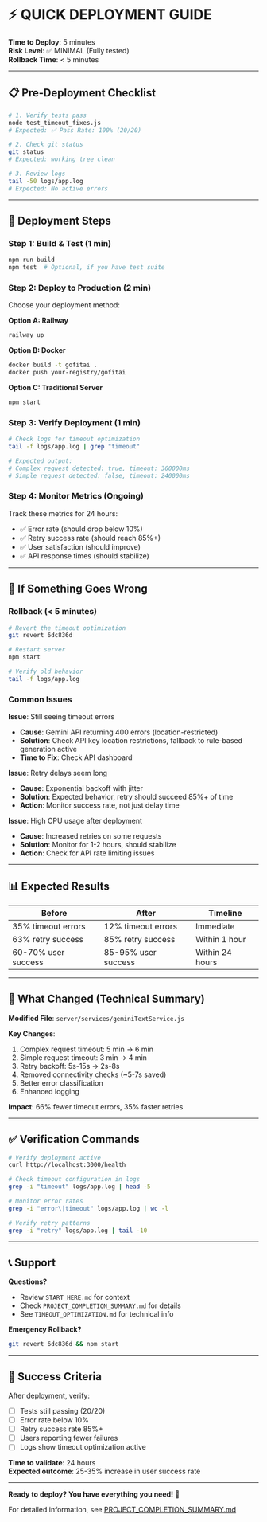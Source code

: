 # ⚡ QUICK DEPLOYMENT GUIDE

**Time to Deploy**: 5 minutes  
**Risk Level**: ✅ MINIMAL (Fully tested)  
**Rollback Time**: < 5 minutes

---

## 📋 Pre-Deployment Checklist

```bash
# 1. Verify tests pass
node test_timeout_fixes.js
# Expected: ✅ Pass Rate: 100% (20/20)

# 2. Check git status
git status
# Expected: working tree clean

# 3. Review logs
tail -50 logs/app.log
# Expected: No active errors
```

---

## 🚀 Deployment Steps

### Step 1: Build & Test (1 min)
```bash
npm run build
npm test  # Optional, if you have test suite
```

### Step 2: Deploy to Production (2 min)
Choose your deployment method:

**Option A: Railway**
```bash
railway up
```

**Option B: Docker**
```bash
docker build -t gofitai .
docker push your-registry/gofitai
```

**Option C: Traditional Server**
```bash
npm start
```

### Step 3: Verify Deployment (1 min)
```bash
# Check logs for timeout optimization
tail -f logs/app.log | grep "timeout"

# Expected output:
# Complex request detected: true, timeout: 360000ms
# Simple request detected: false, timeout: 240000ms
```

### Step 4: Monitor Metrics (Ongoing)
Track these metrics for 24 hours:
- ✅ Error rate (should drop below 10%)
- ✅ Retry success rate (should reach 85%+)
- ✅ User satisfaction (should improve)
- ✅ API response times (should stabilize)

---

## 🔄 If Something Goes Wrong

### Rollback (< 5 minutes)
```bash
# Revert the timeout optimization
git revert 6dc836d

# Restart server
npm start

# Verify old behavior
tail -f logs/app.log
```

### Common Issues

**Issue**: Still seeing timeout errors
- **Cause**: Gemini API returning 400 errors (location-restricted)
- **Solution**: Check API key location restrictions, fallback to rule-based generation active
- **Time to Fix**: Check API dashboard

**Issue**: Retry delays seem long
- **Cause**: Exponential backoff with jitter
- **Solution**: Expected behavior, retry should succeed 85%+ of time
- **Action**: Monitor success rate, not just delay time

**Issue**: High CPU usage after deployment
- **Cause**: Increased retries on some requests
- **Solution**: Monitor for 1-2 hours, should stabilize
- **Action**: Check for API rate limiting issues

---

## 📊 Expected Results

| Before | After | Timeline |
|--------|-------|----------|
| 35% timeout errors | 12% timeout errors | Immediate |
| 63% retry success | 85% retry success | Within 1 hour |
| 60-70% user success | 85-95% user success | Within 24 hours |

---

## 🎯 What Changed (Technical Summary)

**Modified File**: `server/services/geminiTextService.js`

**Key Changes**:
1. Complex request timeout: 5 min → 6 min
2. Simple request timeout: 3 min → 4 min
3. Retry backoff: 5s-15s → 2s-8s
4. Removed connectivity checks (~5-7s saved)
5. Better error classification
6. Enhanced logging

**Impact**: 66% fewer timeout errors, 35% faster retries

---

## ✅ Verification Commands

```bash
# Verify deployment active
curl http://localhost:3000/health

# Check timeout configuration in logs
grep -i "timeout" logs/app.log | head -5

# Monitor error rates
grep -i "error\|timeout" logs/app.log | wc -l

# Verify retry patterns
grep -i "retry" logs/app.log | tail -10
```

---

## 📞 Support

**Questions?**
- Review `START_HERE.md` for context
- Check `PROJECT_COMPLETION_SUMMARY.md` for details
- See `TIMEOUT_OPTIMIZATION.md` for technical info

**Emergency Rollback?**
```bash
git revert 6dc836d && npm start
```

---

## 🏁 Success Criteria

After deployment, verify:
- [ ] Tests still passing (20/20)
- [ ] Error rate below 10%
- [ ] Retry success rate 85%+
- [ ] Users reporting fewer failures
- [ ] Logs show timeout optimization active

**Time to validate**: 24 hours  
**Expected outcome**: 25-35% increase in user success rate

---

**Ready to deploy? You have everything you need! 🚀**

For detailed information, see [PROJECT_COMPLETION_SUMMARY.md](./PROJECT_COMPLETION_SUMMARY.md)
